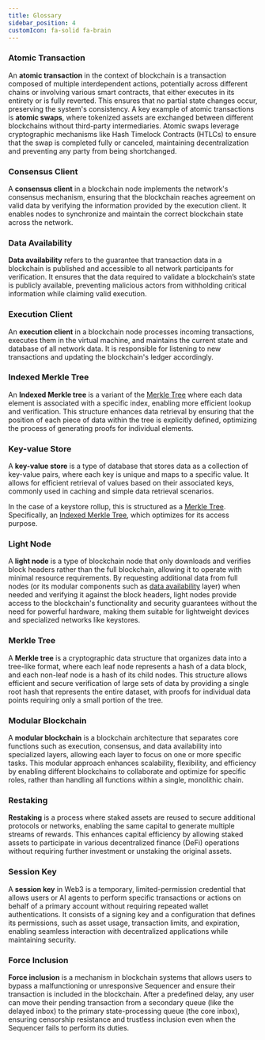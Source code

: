```yaml
---
title: Glossary
sidebar_position: 4
customIcon: fa-solid fa-brain
---
```


<!-- # Key Management Abstraction -->

### Atomic Transaction
An **atomic transaction** in the context of blockchain is a transaction composed of multiple interdependent actions, potentially across different chains or involving various smart contracts, that either executes in its entirety or is fully reverted. This ensures that no partial state changes occur, preserving the system's consistency. A key example of atomic transactions is **atomic swaps**, where tokenized assets are exchanged between different blockchains without third-party intermediaries. Atomic swaps leverage cryptographic mechanisms like Hash Timelock Contracts (HTLCs) to ensure that the swap is completed fully or canceled, maintaining decentralization and preventing any party from being shortchanged.

### Consensus Client
A **consensus client** in a blockchain node implements the network's consensus mechanism, ensuring that the blockchain reaches agreement on valid data by verifying the information provided by the execution client. It enables nodes to synchronize and maintain the correct blockchain state across the network.

### Data Availability
**Data availability** refers to the guarantee that transaction data in a blockchain is published and accessible to all network participants for verification. It ensures that the data required to validate a blockchain’s state is publicly available, preventing malicious actors from withholding critical information while claiming valid execution.

### Execution Client
An **execution client** in a blockchain node processes incoming transactions, executes them in the virtual machine, and maintains the current state and database of all network data. It is responsible for listening to new transactions and updating the blockchain's ledger accordingly.

### Indexed Merkle Tree
An **Indexed Merkle tree** is a variant of the [Merkle Tree](/concepts/glossary/#merkle-tree) where each data element is associated with a specific index, enabling more efficient lookup and verification. This structure enhances data retrieval by ensuring that the position of each piece of data within the tree is explicitly defined, optimizing the process of generating proofs for individual elements.

### Key-value Store
A **key-value store** is a type of database that stores data as a collection of key-value pairs, where each key is unique and maps to a specific value. It allows for efficient retrieval of values based on their associated keys, commonly used in caching and simple data retrieval scenarios.

In the case of a keystore rollup, this is structured as a [Merkle Tree](/concepts/glossary/#merkle-tree). Specifically, an [Indexed Merkle Tree](/concepts/glossary/#indexed-merkle-tree), which optimizes for its access purpose.

### Light Node
A **light node** is a type of blockchain node that only downloads and verifies block headers rather than the full blockchain, allowing it to operate with minimal resource requirements. By requesting additional data from full nodes (or its modular components such as [data availability](/concepts/glossary/#data-availability) layer) when needed and verifying it against the block headers, light nodes provide access to the blockchain's functionality and security guarantees without the need for powerful hardware, making them suitable for lightweight devices and specialized networks like keystores.

### Merkle Tree
A **Merkle tree** is a cryptographic data structure that organizes data into a tree-like format, where each leaf node represents a hash of a data block, and each non-leaf node is a hash of its child nodes. This structure allows efficient and secure verification of large sets of data by providing a single root hash that represents the entire dataset, with proofs for individual data points requiring only a small portion of the tree.

### Modular Blockchain
A **modular blockchain** is a blockchain architecture that separates core functions such as execution, consensus, and data availability into specialized layers, allowing each layer to focus on one or more specific tasks. This modular approach enhances scalability, flexibility, and efficiency by enabling different blockchains to collaborate and optimize for specific roles, rather than handling all functions within a single, monolithic chain.

### Restaking  
**Restaking** is a process where staked assets are reused to secure additional protocols or networks, enabling the same capital to generate multiple streams of rewards. This enhances capital efficiency by allowing staked assets to participate in various decentralized finance (DeFi) operations without requiring further investment or unstaking the original assets.

### Session Key
A **session key** in Web3 is a temporary, limited-permission credential that allows users or AI agents to perform specific transactions or actions on behalf of a primary account without requiring repeated wallet authentications. It consists of a signing key and a configuration that defines its permissions, such as asset usage, transaction limits, and expiration, enabling seamless interaction with decentralized applications while maintaining security.

### Force Inclusion
**Force inclusion** is a mechanism in blockchain systems that allows users to bypass a malfunctioning or unresponsive Sequencer and ensure their transaction is included in the blockchain. After a predefined delay, any user can move their pending transaction from a secondary queue (like the delayed inbox) to the primary state-processing queue (the core inbox), ensuring censorship resistance and trustless inclusion even when the Sequencer fails to perform its duties.


<!-- **Key Management Abstraction (KMA)** removes the <u>complexities</u> for users to <u>manage</u> (store, backup/retrieve, rotate, import/export, etc.) private keys in a <u>secure</u> way. The kind of complexities and what security exactly means is discussed as follows:

## Complexities to remove
Let's first understand how, and in how many layers, is key management complex, achieving at the end a specific definition for key management as we understand it for our solution.

### Traditional Cryptographic Key management
Although cryptography is ancient, as a theoretical framework for secure communication in the pressence of adversarial behavior, it was only around [1970 that important ideas](https://web.archive.org/web/20141030210530/https://cryptocellar.web.cern.ch/cryptocellar/cesg/possnse.pdf) around public key infrastructure (PKI) were introduced. PKI is able to push forward a way to protect a whole set of operations, permissions and guarantees over some sensitive resources, all summarized on the ownership of a single private key — easily verifiable by anyone with the corresponding public key.

This made clear how [important key management is](https://www.wellesu.com/10.1109/49.223881), requiring techniques to keep this single private key secure while keeping it stored and operating over it. This is framed as **traditional cryptographic key management (KM)**.

AI Agent: An autonomous program that interacts with blockchain systems to perform tasks such as transaction execution and data verification.
Verifiable Computing: A cryptographic method that allows the validation of computations without revealing the underlying data.
Zero-Knowledge Proof (ZKP): A cryptographic proof that allows one party to prove they know a value without disclosing the actual value.
Oracles: Third-party services that provide external data to smart contracts.
Keystore Network: A decentralized network designed to store and manage cryptographic keys securely.
Session Keys: Temporary cryptographic keys used to secure transactions over a specific session.
Automation: The process of making systems operate without human intervention, commonly achieved through AI agents in blockchain environments. -->

<!-- ### Key management in Web3

The concept of KM have evolved in context with Web3: The ones securing this  -->



